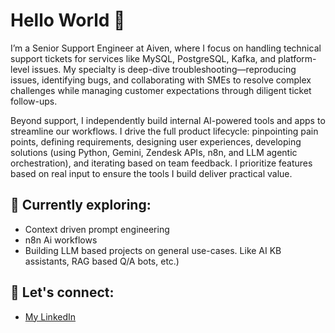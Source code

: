 # Hello World 👋
I’m a Senior Support Engineer at Aiven, where I focus on handling technical support tickets for services like MySQL, PostgreSQL, Kafka, and platform-level issues. My specialty is deep-dive troubleshooting—reproducing issues, identifying bugs, and collaborating with SMEs to resolve complex challenges while managing customer expectations through diligent ticket follow-ups.

Beyond support, I independently build internal AI-powered tools and apps to streamline our workflows. I drive the full product lifecycle: pinpointing pain points, defining requirements, designing user experiences, developing solutions (using Python, Gemini, Zendesk APIs, n8n, and LLM agentic orchestration), and iterating based on team feedback. I prioritize features based on real input to ensure the tools I build deliver practical value.

## 🚀 Currently exploring:
- Context driven prompt engineering
- n8n Ai workflows
- Building LLM based projects on general use-cases. Like AI KB assistants, RAG based Q/A bots, etc.)


## 🔗 Let's connect:
- [My LinkedIn](https://www.linkedin.com/in/surya-murugaian/)



